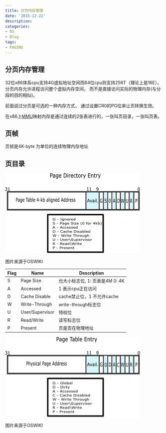 ```yaml
---
title: 分页内存管理
date: '2015-12-22'
description:
categories:
- OS
- Blog
tags:
- PAGING
---
```



分页内存管理
------------------------

32位x86体系cpu支持4G虚拟地址空间而64位cpu则支持256T（理论上是16E）。分页内存允许进程访问整个虚拟内存空间， 而不是直接访问实际的物理内存(与分段的目的相似)。

前面说过分页是可选的一种内存方式， 通过设置CR0的PG位来让页转换生效。

在x86上[MMU](http://wiki.osdev.org/MMU)映射内存是通过连续的2张表进行的，一张叫页目录，一张叫页表。

页帧
---------------------

页帧是4K-byte 为单位的连续物理内存地址

页目录
----------------------

![page directory (from OSDev wiki)](https://raw.githubusercontent.com/Joinhack/blog/master/images/Page_dir.png)

图片来源于OSWIKI


Flag  | Name           |Description   
---   |---             |--- 
S     |Page Size       |也大小标志位, 1: 页表是4M 0: 4K
A     |Accessed        |1 表示cpu正在访问 
D     |Cache Disable   |cache禁止位，1 不允许cache
W     |Write-Through   |write-through标志位
U     |User/Supervisor |特权位
R     |Read/Write      |读写标志位
P     |Present         |页是否在物理地址


![page table (from OSDev wiki)](https://raw.githubusercontent.com/Joinhack/blog/master/images/Page_table.png)

图片来源于OSWIKI
